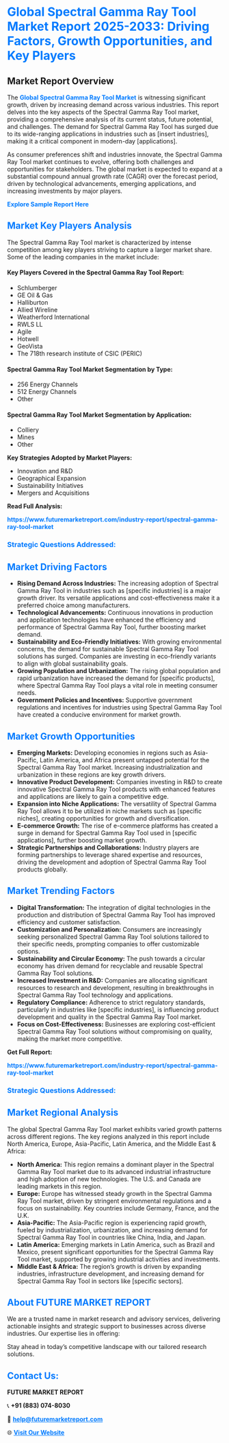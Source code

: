 <h1 style="color: #007BFF;">Global Spectral Gamma Ray Tool Market Report 2025-2033: Driving Factors, Growth Opportunities, and Key Players</h1>

<section id="overview">
<h2>Market Report Overview</h2>
<p>The <a href="https://www.futuremarketreport.com/industry-report/spectral-gamma-ray-tool-market" style="color: #007BFF; text-decoration: none;"><strong>Global Spectral Gamma Ray Tool Market</strong></a> is witnessing significant growth, driven by increasing demand across various industries. This report delves into the key aspects of the Spectral Gamma Ray Tool market, providing a comprehensive analysis of its current status, future potential, and challenges. The demand for Spectral Gamma Ray Tool has surged due to its wide-ranging applications in industries such as [insert industries], making it a critical component in modern-day [applications].</p>
<p>As consumer preferences shift and industries innovate, the Spectral Gamma Ray Tool market continues to evolve, offering both challenges and opportunities for stakeholders. The global market is expected to expand at a substantial compound annual growth rate (CAGR) over the forecast period, driven by technological advancements, emerging applications, and increasing investments by major players.</p>
</section>

<section id="overview">
<p><a href="https://www.futuremarketreport.com/request-sample/reportId=86795" style="color: #007BFF; text-decoration: none;"><strong>Explore Sample Report Here</strong></a></p>
</section>

<section id="key-players">
<h2 style="color: #007BFF;">Market Key Players Analysis</h2>
<p>The Spectral Gamma Ray Tool market is characterized by intense competition among key players striving to capture a larger market share. Some of the leading companies in the market include:</p>
<h4>Key Players Covered in the Spectral Gamma Ray Tool Report:</h4>
<ul><li>Schlumberger</li><li>GE Oil &amp; Gas</li><li>Halliburton</li><li>Allied Wireline</li><li>Weatherford International</li><li>RWLS LL</li><li>Agile</li><li>Hotwell</li><li>GeoVista</li><li>The 718th research institute of CSIC (PERIC)</li></ul>
<h4>Spectral Gamma Ray Tool Market Segmentation by Type:</h4>
<ul><li>256 Energy Channels</li><li>512 Energy Channels</li><li>Other</li></ul>

<h4>Spectral Gamma Ray Tool Market Segmentation by Application:</h4>
<ul><li>Colliery</li><li>Mines</li><li>Other</li></ul>
<p><strong>Key Strategies Adopted by Market Players:</strong></p>
<ul>
<li>Innovation and R&D</li>
<li>Geographical Expansion</li>
<li>Sustainability Initiatives</li>
<li>Mergers and Acquisitions</li>
</ul>
</section>

<section>
<p><strong>Read Full Analysis: </strong></p><a href="https://www.futuremarketreport.com/industry-report/spectral-gamma-ray-tool-market" style="color: #007BFF; text-decoration: none;"><strong>https://www.futuremarketreport.com/industry-report/spectral-gamma-ray-tool-market</strong></a>
<h3 style="color: #007BFF;">Strategic Questions Addressed:</h3>
</section>

<section id="driving-factors">
<h2 style="color: #007BFF;">Market Driving Factors</h2>
<ul>
<li><strong>Rising Demand Across Industries:</strong> The increasing adoption of Spectral Gamma Ray Tool in industries such as [specific industries] is a major growth driver. Its versatile applications and cost-effectiveness make it a preferred choice among manufacturers.</li>
<li><strong>Technological Advancements:</strong> Continuous innovations in production and application technologies have enhanced the efficiency and performance of Spectral Gamma Ray Tool, further boosting market demand.</li>
<li><strong>Sustainability and Eco-Friendly Initiatives:</strong> With growing environmental concerns, the demand for sustainable Spectral Gamma Ray Tool solutions has surged. Companies are investing in eco-friendly variants to align with global sustainability goals.</li>
<li><strong>Growing Population and Urbanization:</strong> The rising global population and rapid urbanization have increased the demand for [specific products], where Spectral Gamma Ray Tool plays a vital role in meeting consumer needs.</li>
<li><strong>Government Policies and Incentives:</strong> Supportive government regulations and incentives for industries using Spectral Gamma Ray Tool have created a conducive environment for market growth.</li>
</ul>
</section>

<section id="growth-opportunities">
<h2 style="color: #007BFF;">Market Growth Opportunities</h2>
<ul>
<li><strong>Emerging Markets:</strong> Developing economies in regions such as Asia-Pacific, Latin America, and Africa present untapped potential for the Spectral Gamma Ray Tool market. Increasing industrialization and urbanization in these regions are key growth drivers.</li>
<li><strong>Innovative Product Development:</strong> Companies investing in R&D to create innovative Spectral Gamma Ray Tool products with enhanced features and applications are likely to gain a competitive edge.</li>
<li><strong>Expansion into Niche Applications:</strong> The versatility of Spectral Gamma Ray Tool allows it to be utilized in niche markets such as [specific niches], creating opportunities for growth and diversification.</li>
<li><strong>E-commerce Growth:</strong> The rise of e-commerce platforms has created a surge in demand for Spectral Gamma Ray Tool used in [specific applications], further boosting market growth.</li>
<li><strong>Strategic Partnerships and Collaborations:</strong> Industry players are forming partnerships to leverage shared expertise and resources, driving the development and adoption of Spectral Gamma Ray Tool products globally.</li>
</ul>
</section>

<section id="trending-factors">
<h2 style="color: #007BFF;">Market Trending Factors</h2>
<ul>
<li><strong>Digital Transformation:</strong> The integration of digital technologies in the production and distribution of Spectral Gamma Ray Tool has improved efficiency and customer satisfaction.</li>
<li><strong>Customization and Personalization:</strong> Consumers are increasingly seeking personalized Spectral Gamma Ray Tool solutions tailored to their specific needs, prompting companies to offer customizable options.</li>
<li><strong>Sustainability and Circular Economy:</strong> The push towards a circular economy has driven demand for recyclable and reusable Spectral Gamma Ray Tool solutions.</li>
<li><strong>Increased Investment in R&D:</strong> Companies are allocating significant resources to research and development, resulting in breakthroughs in Spectral Gamma Ray Tool technology and applications.</li>
<li><strong>Regulatory Compliance:</strong> Adherence to strict regulatory standards, particularly in industries like [specific industries], is influencing product development and quality in the Spectral Gamma Ray Tool market.</li>
<li><strong>Focus on Cost-Effectiveness:</strong> Businesses are exploring cost-efficient Spectral Gamma Ray Tool solutions without compromising on quality, making the market more competitive.</li>
</ul>
</section>

<section>
<p><strong>Get Full Report: </strong></p><a href="https://www.futuremarketreport.com/industry-report/spectral-gamma-ray-tool-market" style="color: #007BFF; text-decoration: none;"><strong>https://www.futuremarketreport.com/industry-report/spectral-gamma-ray-tool-market</strong></a>
<h3 style="color: #007BFF;">Strategic Questions Addressed:</h3>
</section>


<section id="regional-analysis">
<h2 style="color: #007BFF;">Market Regional Analysis</h2>
<p>The global Spectral Gamma Ray Tool market exhibits varied growth patterns across different regions. The key regions analyzed in this report include North America, Europe, Asia-Pacific, Latin America, and the Middle East & Africa:</p>
<ul>
<li><strong>North America:</strong> This region remains a dominant player in the Spectral Gamma Ray Tool market due to its advanced industrial infrastructure and high adoption of new technologies. The U.S. and Canada are leading markets in this region.</li>
<li><strong>Europe:</strong> Europe has witnessed steady growth in the Spectral Gamma Ray Tool market, driven by stringent environmental regulations and a focus on sustainability. Key countries include Germany, France, and the U.K.</li>
<li><strong>Asia-Pacific:</strong> The Asia-Pacific region is experiencing rapid growth, fueled by industrialization, urbanization, and increasing demand for Spectral Gamma Ray Tool in countries like China, India, and Japan.</li>
<li><strong>Latin America:</strong> Emerging markets in Latin America, such as Brazil and Mexico, present significant opportunities for the Spectral Gamma Ray Tool market, supported by growing industrial activities and investments.</li>
<li><strong>Middle East & Africa:</strong> The region’s growth is driven by expanding industries, infrastructure development, and increasing demand for Spectral Gamma Ray Tool in sectors like [specific sectors].</li>
</ul>
</section>

<footer>
<h2 style="color: #007BFF;">About FUTURE MARKET REPORT</h2>
<p>We are a trusted name in market research and advisory services, delivering actionable insights and strategic support to businesses across diverse industries. Our expertise lies in offering:</p>

<p>Stay ahead in today’s competitive landscape with our tailored research solutions.</p>

<h2 style="color: #007BFF;">Contact Us:</h2>
<p><strong>FUTURE MARKET REPORT</strong></p>
<p>📞 <strong>+91 (883) 074-8030</strong></p>
<p>📧 <strong><a href="mailto:help@futuremarketreport.com" style="color: #007BFF;">help@futuremarketreport.com</a></strong></p>
<p>🌐 <strong><a href="https://www.futuremarketreport.com/" style="color: #007BFF;">Visit Our Website</a></strong></p>
</footer>
